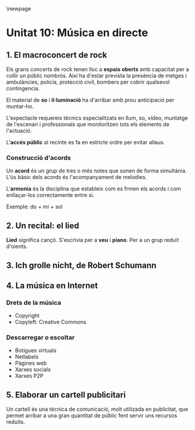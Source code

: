 \newpage

# Unitat 10: Música en directe #

## 1. El macroconcert de rock ##

Els grans concerts de rock tenen lloc a **espais oberts** amb capacitat per a collir un públic nombrós. Així ha d'estar prevista la presència de metges i ambulàncies, policía, protecció civil, bombers per cobrir qualsevol contingencia.

El material de **so** i **il·luminació** ha d'arribar amb prou anticipació per muntar-ho.

L'expectacle requereix tècnics especialitzats en llum, so, vídeo, muntatge de l'escenari i professionals que monitoritzen tots els elements de l'actuació.

L'**accés públic** al recinte es fa en estricte ordre per evitar allaus.

### Construcció d'acords ####

Un **acord** és un grup de tres o més notes que sonen de forma simultània. L'ús bàsic dels acords és l'acompanyament de melodies.

L'**armonia** és la disciplina que estableix com es frmen els acords i com enllaçar-los correctamente entre si.

Exemple: do + mi + sol

## 2. Un recital: el lied ##

**Lied** significa cançò. S'escrivia per a **veu** i **piano**. Per a un grup reduït d'oients.

## 3. Ich grolle nicht, de Robert Schumann ##

## 4. La música en Internet ##

### Drets de la música ###

- Copyright
- Copyleft: Creative Commons

### Descarregar o escoltar ###

- Botigues virtuals
- Netlabels
- Pàgines web
- Xarxes socials
- Xarxes P2P

## 5. Elaborar un cartell publicitari ##

Un cartell és una tècnica de comunicació, molt utilizada en publicitat, que permet arribar a una gran quantitat de públic fent servir uns recursos reduïts.



